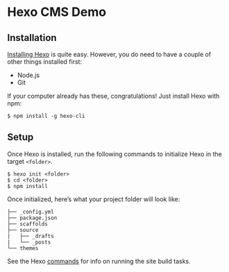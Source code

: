 # Hexo CMS Demo

## Installation

[Installing Hexo](https://hexo.io/docs/) is quite easy. However, you do need to have a couple of other things installed first:

* Node.js
* Git

If your computer already has these, congratulations! Just install Hexo with npm:

`$ npm install -g hexo-cli`

## Setup

Once Hexo is installed, run the following commands to initialize Hexo in the target `<folder>`.

```
$ hexo init <folder>
$ cd <folder>
$ npm install
```
Once initialized, here’s what your project folder will look like:

```
├── _config.yml
├── package.json
├── scaffolds
├── source
|   ├── _drafts
|   └── _posts
└── themes
```

See the Hexo [commands](https://hexo.io/docs/commands.html) for info on running the site build tasks.
